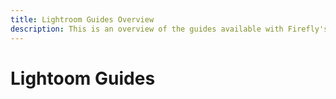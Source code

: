 ```yaml
---
title: Lightroom Guides Overview
description: This is an overview of the guides available with Firefly's Lightroom API.
---
```

# Lightoom Guides
